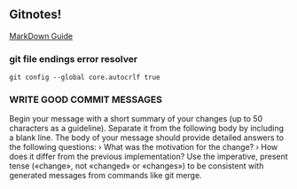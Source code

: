 ## Gitnotes!
 [MarkDown Guide](https://help.github.com/articles/basic-writing-and-formatting-syntax/)


### git file endings error resolver
```git config --global core.autocrlf true```



### WRITE GOOD COMMIT MESSAGES
Begin your message with a short summary of
your changes (up to 50 characters as a guideline). Separate it from the following body
by including a blank line. The body of your
message should provide detailed answers to
the following questions:
› What was the motivation for the change?
› How does it differ from the previous
implementation?
Use the imperative, present tense («change»,
not «changed» or «changes») to be consistent
with generated messages from commands
like git merge.


